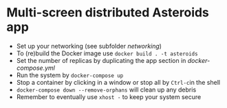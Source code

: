 # Multi-screen distributed Asteroids app

- Set up your networking (see subfolder *networking*)
- To (re)build the Docker image use `docker build . -t asteroids`
- Set the number of replicas by duplicating the app section in *docker-compose.yml*
- Run the system by `docker-compose up`
- Stop a container by clicking in a window or stop all by `Ctrl-c`in the shell
- `docker-compose down --remove-orphans` will clean up any debris
- Remember to eventually use `xhost -` to keep your system secure
